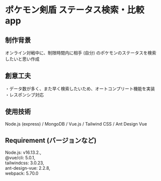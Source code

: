 # ポケモン剣盾 ステータス検索・比較app

## 制作背景
オンライン対戦中に、制限時間内に相手 (自分) のポケモンのステータスを検索したいと思い作成

## 創意工夫
・データ数が多く、また早く検索したいため、オートコンプリート機能を実装  
・レスポンシブ対応

## 使用技術
Node.js (express) / MongoDB / Vue.js / Tailwind CSS / Ant Design Vue
## Requirement (バージョンなど)
  Node.js: v16.13.2.,  
  @vue/cli: 5.0.1,  
  tailwindcss: 3.0.23,  
  ant-design-vue: 2.2.8,  
  webpack: 5.70.0

